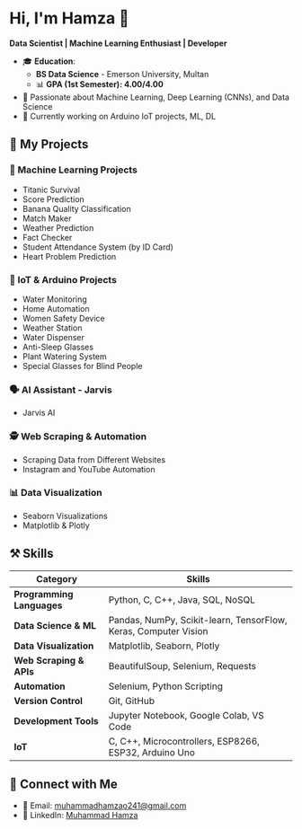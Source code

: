 # Hi, I'm Hamza 👋  
**Data Scientist | Machine Learning Enthusiast | Developer**  

- 🎓 **Education**:  
  - **BS Data Science** - Emerson University, Multan  
  - 📊 **GPA (1st Semester): 4.00/4.00**  
- 🤖 Passionate about Machine Learning, Deep Learning (CNNs), and Data Science   
- 🔭 Currently working on Arduino IoT projects, ML, DL  

## 📂 My Projects  

### 🤖 Machine Learning Projects  
- Titanic Survival  
- Score Prediction  
- Banana Quality Classification  
- Match Maker  
- Weather Prediction  
- Fact Checker  
- Student Attendance System (by ID Card)  
- Heart Problem Prediction  

### 📡 IoT & Arduino Projects  
- Water Monitoring  
- Home Automation  
- Women Safety Device  
- Weather Station  
- Water Dispenser  
- Anti-Sleep Glasses  
- Plant Watering System  
- Special Glasses for Blind People  

### 🗣️ AI Assistant - Jarvis  
- Jarvis AI  

### 🕵️ Web Scraping & Automation  
- Scraping Data from Different Websites  
- Instagram and YouTube Automation  

### 📊 Data Visualization  
- Seaborn Visualizations  
- Matplotlib & Plotly  

## ⚒️ Skills  

| **Category**              | **Skills** |
|---------------------------|----------------------------------------------------------|
| **Programming Languages** | Python, C, C++, Java, SQL, NoSQL |
| **Data Science & ML**     | Pandas, NumPy, Scikit-learn, TensorFlow, Keras, Computer Vision |
| **Data Visualization**    | Matplotlib, Seaborn, Plotly |
| **Web Scraping & APIs**   | BeautifulSoup, Selenium, Requests |
| **Automation**            | Selenium, Python Scripting |
| **Version Control**       | Git, GitHub |
| **Development Tools**     | Jupyter Notebook, Google Colab, VS Code |
| **IoT**                   | C, C++, Microcontrollers, ESP8266, ESP32, Arduino Uno |


## 🔗 Connect with Me  
- 📧 Email: muhammadhamzao241@gmail.com  
- 💼 LinkedIn: [Muhammad Hamza](https://www.linkedin.com/in/muhammad-hamzads)  
